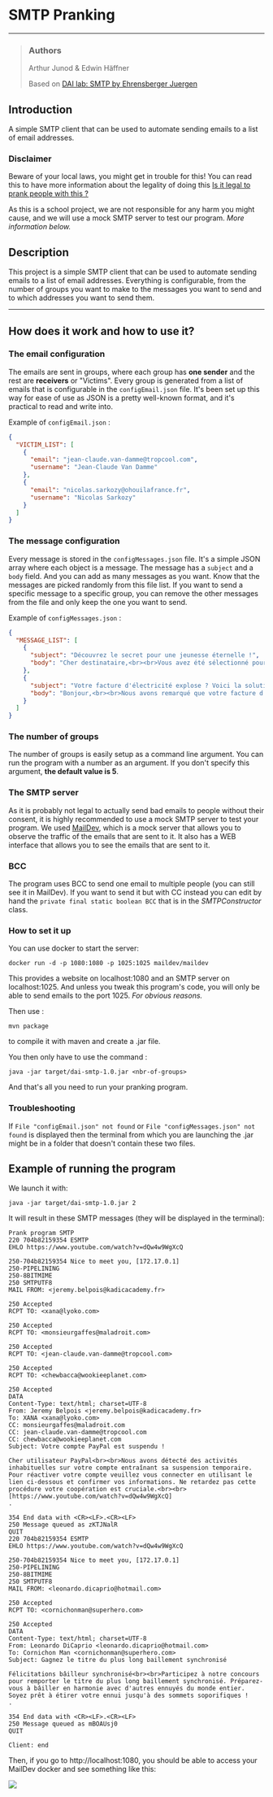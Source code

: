 # SMTP Pranking
___
>### Authors
>Arthur Junod & Edwin Häffner
> 
>Based on [DAI lab: SMTP by Ehrensberger Juergen](https://github.com/HEIGVD-Course-DAI/dai-lab-smtp)

## Introduction
A simple SMTP client that can be used to automate sending emails to a list of email addresses.

### Disclaimer
Beware of your local laws, you might get in trouble for this!
You can read this to have more information about the legality
of doing this [Is it legal to prank people with this ?](https://anyleads.com/can-you-get-in-trouble-for-sending-unsolicited-emails)

As this is a school project, we are not responsible for any harm you might cause,
and we will use a mock SMTP server to test our program. *More information below.*

## Description

This project is a simple SMTP client that can be used to automate sending emails
to a list of email addresses. Everything is configurable, from the number of groups
you want to make to the messages you want to send and to which addresses you want to send them.
___
## How does it work and how to use it?

### The email configuration

The emails are sent in groups, where each group has **one sender**
and the rest are **receivers** or "Victims". Every group is generated from a list of emails
that is configurable in the `configEmail.json` file. It's been set up this way for 
ease of use as JSON is a pretty well-known format, and it's practical to read and write into.

Example of `configEmail.json` :

```json
{
  "VICTIM_LIST": [
    {
      "email": "jean-claude.van-damme@tropcool.com",
      "username": "Jean-Claude Van Damme"
    },
    {
      "email": "nicolas.sarkozy@ohouilafrance.fr",
      "username": "Nicolas Sarkozy"
    }
  ]
}
```

### The message configuration

Every message is stored in the `configMessages.json` file. It's a simple JSON array
where each object is a message. The message has a `subject` and a `body` field. And you
can add as many messages as you want. Know that the messages are picked randomly from
this file list. If you want to send a specific message to a specific group, you can
remove the other messages from the file and only keep the one you want to send.

Example of `configMessages.json` :

```json
{
  "MESSAGE_LIST": [
    {
      "subject": "Découvrez le secret pour une jeunesse éternelle !",
      "body": "Cher destinataire,<br><br>Vous avez été sélectionné pour bénéficier d'une offre exclusive. Des chercheurs réputés ont découvert le secret d'une jeunesse éternelle, et nous voulons le partager avec vous ! Cliquez sur le lien ci-dessous pour révéler l'astuce incroyable qui changera votre vie. Ne manquez pas cette opportunité unique !<br><br>[https://www.youtube.com/watch?v=dQw4w9WgXcQ]"
    },
    {
      "subject": "Votre facture d'électricité explose ? Voici la solution !",
      "body": "Bonjour,<br><br>Nous avons remarqué que votre facture d'électricité a augmenté de manière significative. Ne vous inquiétez pas, nous avons la solution parfaite pour vous ! Notre programme exclusif vous permettra de réduire vos coûts énergétiques de moitié. Cliquez sur le lien ci-dessous pour découvrir comment économiser dès maintenant. Ne laissez pas cette opportunité passer !<br><br>[https://www.youtube.com/watch?v=dQw4w9WgXcQ]"
    }
  ]
}
```

### The number of groups 

The number of groups is easily setup as a command line argument.
You can run the program with a number as an argument.
If you don't specify this argument, **the default value is 5**.

### The SMTP server

As it is probably not legal to actually send bad emails to people without their consent,
it is highly recommended to use a mock SMTP server to test your program. We used [MailDev](https://github.com/maildev/maildev),
which is a mock server that allows you to observe the traffic of the emails that are sent to it.
It also has a WEB interface that allows you to see the emails that are sent to it.

### BCC

The program uses BCC to send one email to multiple people (you can still see it in MailDev).
If you want to send it but with CC instead you can edit by hand the `private final static boolean BCC` 
that is in the *SMTPConstructor* class.

### How to set it up

You can use docker to start the server:

    docker run -d -p 1080:1080 -p 1025:1025 maildev/maildev

This provides a website on localhost:1080 and an SMTP server on localhost:1025.
And unless you tweak this program's code, you will only be able to send emails to the port 1025.
*For obvious reasons.*

Then use :

    mvn package

to compile it with maven and create a .jar file.

You then only have to use the command :

    java -jar target/dai-smtp-1.0.jar <nbr-of-groups>

And that's all you need to run your pranking program.

### Troubleshooting

If `File "configEmail.json" not found` or `File "configMessages.json" not found` is displayed then the terminal
from which you are launching the .jar might be in a folder that doesn't contain these two files.

## Example of running the program

We launch it with:

    java -jar target/dai-smtp-1.0.jar 2

It will result in these SMTP messages (they will be displayed in the terminal):

```shell
Prank program SMTP
220 704b82159354 ESMTP
EHLO https://www.youtube.com/watch?v=dQw4w9WgXcQ

250-704b82159354 Nice to meet you, [172.17.0.1]
250-PIPELINING
250-8BITMIME
250 SMTPUTF8
MAIL FROM: <jeremy.belpois@kadicacademy.fr>

250 Accepted
RCPT TO: <xana@lyoko.com>

250 Accepted
RCPT TO: <monsieurgaffes@maladroit.com>

250 Accepted
RCPT TO: <jean-claude.van-damme@tropcool.com>

250 Accepted
RCPT TO: <chewbacca@wookieeplanet.com>

250 Accepted
DATA
Content-Type: text/html; charset=UTF-8
From: Jeremy Belpois <jeremy.belpois@kadicacademy.fr>
To: XANA <xana@lyoko.com>
CC: monsieurgaffes@maladroit.com
CC: jean-claude.van-damme@tropcool.com
CC: chewbacca@wookieeplanet.com
Subject: Votre compte PayPal est suspendu !

Cher utilisateur PayPal<br><br>Nous avons détecté des activités inhabituelles sur votre compte entraînant sa suspension temporaire. Pour réactiver votre compte veuillez vous connecter en utilisant le lien ci-dessous et confirmer vos informations. Ne retardez pas cette procédure votre coopération est cruciale.<br><br>[https://www.youtube.com/watch?v=dQw4w9WgXcQ]
.

354 End data with <CR><LF>.<CR><LF>
250 Message queued as zKTJNalR
QUIT
220 704b82159354 ESMTP
EHLO https://www.youtube.com/watch?v=dQw4w9WgXcQ

250-704b82159354 Nice to meet you, [172.17.0.1]
250-PIPELINING
250-8BITMIME
250 SMTPUTF8
MAIL FROM: <leonardo.dicaprio@hotmail.com>

250 Accepted
RCPT TO: <cornichonman@superhero.com>

250 Accepted
DATA
Content-Type: text/html; charset=UTF-8
From: Leonardo DiCaprio <leonardo.dicaprio@hotmail.com>
To: Cornichon Man <cornichonman@superhero.com>
Subject: Gagnez le titre du plus long baillement synchronisé

Félicitations bâilleur synchronisé<br><br>Participez à notre concours pour remporter le titre du plus long baillement synchronisé. Préparez-vous à bâiller en harmonie avec d'autres ennuyés du monde entier. Soyez prêt à étirer votre ennui jusqu'à des sommets soporifiques !
.

354 End data with <CR><LF>.<CR><LF>
250 Message queued as mBOAUsj0
QUIT

Client: end
```
Then, if you go to http://localhost:1080, you should be able to access your MailDev docker and see something like this: 

![](MailDev_PrtSc.png)
